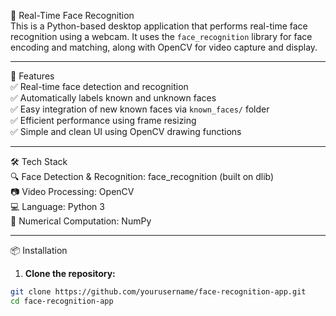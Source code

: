 🌟 Real-Time Face Recognition  
This is a Python-based desktop application that performs real-time face recognition using a webcam. It uses the `face_recognition` library for face encoding and matching, along with OpenCV for video capture and display.

---

🚀 Features  
✅ Real-time face detection and recognition  
✅ Automatically labels known and unknown faces  
✅ Easy integration of new known faces via `known_faces/` folder  
✅ Efficient performance using frame resizing  
✅ Simple and clean UI using OpenCV drawing functions

---

🛠️ Tech Stack  
🔍 Face Detection & Recognition: face_recognition (built on dlib)  
📷 Video Processing: OpenCV  
💻 Language: Python 3  
🧠 Numerical Computation: NumPy  

---

📦 Installation  

1. **Clone the repository:**

```bash
git clone https://github.com/yourusername/face-recognition-app.git
cd face-recognition-app
